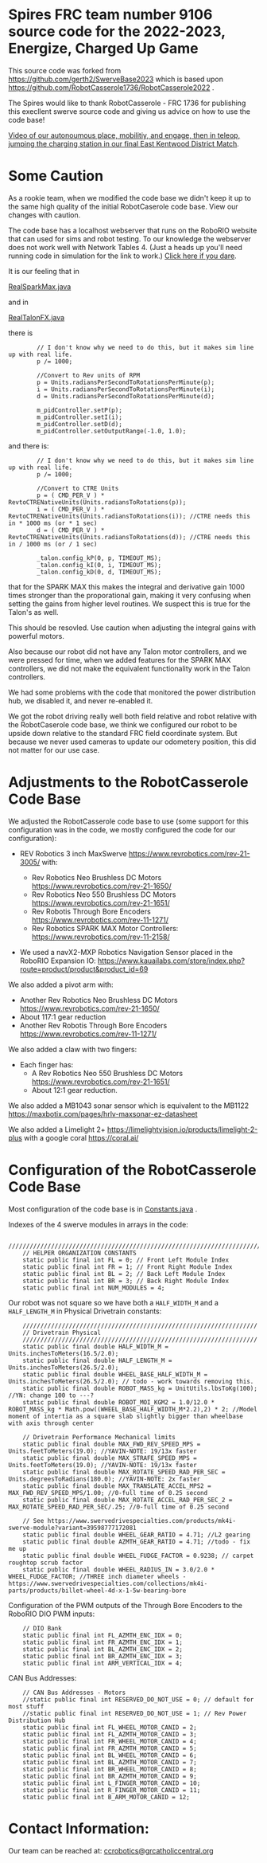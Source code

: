 # Spires FRC team number 9106 source code for the 2022-2023, Energize, Charged Up Game

This source code was forked from https://github.com/gerth2/SwerveBase2023 which is based upon https://github.com/RobotCasserole1736/RobotCasserole2022 .

The Spires would like to thank RobotCasserole - FRC 1736 for publishing this execllent swerve source code and giving us advice on how to use the code base!

[Video of our autonoumous place, mobilitiy, and engage, then in teleop, jumping the charging station in our final East Kentwood District Match](https://www.youtube.com/watch?v=HQKJHTP1DtY).

# Some Caution

As a rookie team, when we modified the code base we didn't keep it up to the same high quality of the initial RobotCaserole code base. View our changes with caution.

The code base has a localhost webserver that runs on the RoboRIO website that can used for sims and robot testing.  To our knowledge the webserver does not work well with Network Tables 4. (Just a heads up you'll need running code in simulation for the link to work.) [Click here if you dare](http://localhost:5805/).

It is our feeling that in 

[RealSparkMax.java](./RobotCode/src/main/java/frc/hardwareWrappers/MotorCtrl/SparkMax/RealSparkMax.java)

and in

[RealTalonFX.java](./RobotCode/src/main/java/frc/hardwareWrappers/MotorCtrl/TalonFX/RealTalonFX.java)

there is 

```
        // I don't know why we need to do this, but it makes sim line up with real life.
        p /= 1000;

        //Convert to Rev units of RPM
        p = Units.radiansPerSecondToRotationsPerMinute(p);
        i = Units.radiansPerSecondToRotationsPerMinute(i);
        d = Units.radiansPerSecondToRotationsPerMinute(d);

        m_pidController.setP(p);
        m_pidController.setI(i);
        m_pidController.setD(d);
        m_pidController.setOutputRange(-1.0, 1.0);
```

and there is:

```
        // I don't know why we need to do this, but it makes sim line up with real life.
        p /= 1000;

        //Convert to CTRE Units
        p = ( CMD_PER_V ) *  RevtoCTRENativeUnits(Units.radiansToRotations(p));
        i = ( CMD_PER_V ) *  RevtoCTRENativeUnits(Units.radiansToRotations(i)); //CTRE needs this in * 1000 ms (or * 1 sec)
        d = ( CMD_PER_V ) *  RevtoCTRENativeUnits(Units.radiansToRotations(d)); //CTRE needs this in / 1000 ms (or / 1 sec)

        _talon.config_kP(0, p, TIMEOUT_MS);
        _talon.config_kI(0, i, TIMEOUT_MS);
        _talon.config_kD(0, d, TIMEOUT_MS);
```

that for the SPARK MAX this makes the integral and derivative gain 1000 times stronger than the proporational gain, making it very confusing when setting the gains from higher level routines.  We suspect this is true for the Talon's as well.

This should be resovled. Use caution when adjusting the integral gains with powerful motors.

Also because our robot did not have any Talon motor controllers, and we were pressed for time, when we added features for the SPARK MAX controllers, we did not make the equivalent functionality work in the Talon controllers.

We had some problems with the code that monitored the power distribution hub, we disabled it, and never re-enabled it.

We got the robot driving really well both field relative and robot relative with the RobotCaserole code base, we think we configured our robot to be upside down relative to the standard FRC field coordinate system. But because we never used cameras to update our odometery position, this did not matter for our use case.


# Adjustments to the RobotCasserole Code Base
We adjusted the RobotCasserole code base to use (some support for this configuration was in the code, we mostly configured the code for our configuration):

* REV Robotics 3 inch MaxSwerve  https://www.revrobotics.com/rev-21-3005/ with:
  * Rev Robotics Neo Brushless DC Motors https://www.revrobotics.com/rev-21-1650/
  * Rev Robotics Neo 550 Brushless DC Motors https://www.revrobotics.com/rev-21-1651/
  * Rev Robotis Through Bore Encoders https://www.revrobotics.com/rev-11-1271/
  * Rev Robotics SPARK MAX Motor Controllers: https://www.revrobotics.com/rev-11-2158/

* We used a navX2-MXP Robotics Navigation Sensor placed in the RoboRIO Expansion IO: https://www.kauailabs.com/store/index.php?route=product/product&product_id=69

We also added a pivot arm with:

  * Another Rev Robotics Neo Brushless DC Motors https://www.revrobotics.com/rev-21-1650/
  * About 117:1 gear reduction
  * Another Rev Robotis Through Bore Encoders https://www.revrobotics.com/rev-11-1271/

We also added a claw with two fingers:
  * Each finger has:
    * A Rev Robotics Neo 550 Brushless DC Motors https://www.revrobotics.com/rev-21-1651/
    * About 12:1 gear reduction.

We also added a MB1043 sonar sensor which is equivalent to the MB1122 https://maxbotix.com/pages/hrlv-maxsonar-ez-datasheet

We also added a Limelight 2+ https://limelightvision.io/products/limelight-2-plus with a google coral https://coral.ai/ 

# Configuration of the RobotCasserole Code Base

Most configuration of the code base is in [Constants.java](./RobotCode/src/main/java/frc/Constants.java) .

Indexes of the 4 swerve modules in arrays in the code:

```
    /////////////////////////////////////////////////////////////////////////////////////////////////////////////
    // HELPER ORGANIZATION CONSTANTS
    static public final int FL = 0; // Front Left Module Index
    static public final int FR = 1; // Front Right Module Index
    static public final int BL = 2; // Back Left Module Index
    static public final int BR = 3; // Back Right Module Index
    static public final int NUM_MODULES = 4;
```


Our robot was not square so we have both a `HALF_WIDTH_M` and a `HALF_LENGTH_M` in Physical Drivetrain constants:

```
    //////////////////////////////////////////////////////////////////
    // Drivetrain Physical
    //////////////////////////////////////////////////////////////////
    static public final double HALF_WIDTH_M = Units.inchesToMeters(16.5/2.0);
    static public final double HALF_LENGTH_M = Units.inchesToMeters(26.5/2.0);
    static public final double WHEEL_BASE_HALF_WIDTH_M = Units.inchesToMeters(26.5/2.0); // todo - work towards removing this.
    static public final double ROBOT_MASS_kg = UnitUtils.lbsToKg(100); //YN: change 100 to ---?
    static public final double ROBOT_MOI_KGM2 = 1.0/12.0 * ROBOT_MASS_kg * Math.pow((WHEEL_BASE_HALF_WIDTH_M*2.2),2) * 2; //Model moment of intertia as a square slab slightly bigger than wheelbase with axis through center

    // Drivetrain Performance Mechanical limits
    static public final double MAX_FWD_REV_SPEED_MPS = Units.feetToMeters(19.0); //YAVIN-NOTE: 19/13x faster
    static public final double MAX_STRAFE_SPEED_MPS = Units.feetToMeters(19.0); //YAVIN-NOTE: 19/13x faster
    static public final double MAX_ROTATE_SPEED_RAD_PER_SEC = Units.degreesToRadians(180.0); //YAVIN-NOTE: 2x faster
    static public final double MAX_TRANSLATE_ACCEL_MPS2 = MAX_FWD_REV_SPEED_MPS/1.00; //0-full time of 0.25 second
    static public final double MAX_ROTATE_ACCEL_RAD_PER_SEC_2 = MAX_ROTATE_SPEED_RAD_PER_SEC/.25; //0-full time of 0.25 second

    // See https://www.swervedrivespecialties.com/products/mk4i-swerve-module?variant=39598777172081
    static public final double WHEEL_GEAR_RATIO = 4.71; //L2 gearing
    static public final double AZMTH_GEAR_RATIO = 4.71; //todo - fix me up
    static public final double WHEEL_FUDGE_FACTOR = 0.9238; // carpet roughtop scrub factor
    static public final double WHEEL_RADIUS_IN = 3.0/2.0 * WHEEL_FUDGE_FACTOR; //THREE inch diameter wheels - https://www.swervedrivespecialties.com/collections/mk4i-parts/products/billet-wheel-4d-x-1-5w-bearing-bore
```


Configuration of the PWM outputs of the Through Bore Encoders to the RoboRIO DIO PWM inputs:


```
    // DIO Bank
    static public final int FL_AZMTH_ENC_IDX = 0; 
    static public final int FR_AZMTH_ENC_IDX = 1;
    static public final int BL_AZMTH_ENC_IDX = 2;
    static public final int BR_AZMTH_ENC_IDX = 3;
    static public final int ARM_VERTICAL_IDX = 4;
```

CAN Bus Addresses:

```
    // CAN Bus Addresses - Motors
    //static public final int RESERVED_DO_NOT_USE = 0; // default for most stuff
    //static public final int RESERVED_DO_NOT_USE = 1; // Rev Power Distribution Hub
    static public final int FL_WHEEL_MOTOR_CANID = 2;
    static public final int FL_AZMTH_MOTOR_CANID = 3;
    static public final int FR_WHEEL_MOTOR_CANID = 4;
    static public final int FR_AZMTH_MOTOR_CANID = 5;
    static public final int BL_WHEEL_MOTOR_CANID = 6;
    static public final int BL_AZMTH_MOTOR_CANID = 7;
    static public final int BR_WHEEL_MOTOR_CANID = 8;
    static public final int BR_AZMTH_MOTOR_CANID = 9;
    static public final int L_FINGER_MOTOR_CANID = 10;
    static public final int R_FINGER_MOTOR_CANID = 11;
    static public final int B_ARM_MOTOR_CANID = 12;
```

# Contact Information:

Our team can be reached at: ccrobotics@grcatholiccentral.org
